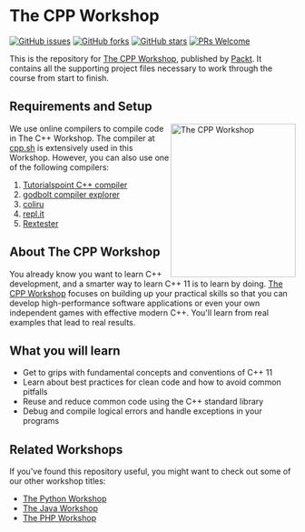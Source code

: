 # The CPP Workshop

[![GitHub issues](https://img.shields.io/github/issues/PacktWorkshops/The-CPP-Workshop.svg)](https://github.com/PacktWorkshops/Data-Science-Projects-with-Python/issues)
[![GitHub forks](https://img.shields.io/github/forks/PacktWorkshops/The-CPP-Workshop.svg)](https://github.com/PacktWorkshops/The-CPP-Workshop/network)
[![GitHub stars](https://img.shields.io/github/stars/PacktWorkshops/The-CPP-Workshop.svg)](https://github.com/PacktWorkshops/The-CPP-Workshop/stargazers)
[![PRs Welcome](https://img.shields.io/badge/PRs-welcome-brightgreen.svg)](https://github.com/PacktWorkshops/The-CPP-Workshop/pulls)

This is the repository for [The CPP Workshop](https://www.packtpub.com/programming/the-c-workshop), published by [Packt](https://www.packtpub.com/?utm_source=github). It contains all the supporting project files necessary to work through the course from start to finish.

## Requirements and Setup
<a href="https://www.packtpub.com/programming/the-c-workshop"><img src="https://github.com/PacktWorkshops/Workshop-Covers/blob/master/The%20CPP%20Workshop.png" alt="The CPP Workshop" height="270px" width="220px" align="right" this.target="_blank"></a>

We use online compilers to compile code in The C++ Workshop. The compiler at [cpp.sh](http://cpp.sh/) is extensively used in this Workshop. However, you can also use one of the following compilers:
1. [Tutorialspoint C++ compiler](https://www.tutorialspoint.com/compile_cpp_online.php)
2. [godbolt compiler explorer](https://godbolt.org/)
3. [coliru](http://coliru.stacked-crooked.com/)
4. [repl.it](https://repl.it/languages/cpp)
5. [Rextester](https://rextester.com/)

## About The CPP Workshop
You already know you want to learn C++ development, and a smarter way to learn C++ 11 is to learn by doing. [The CPP Workshop](https://www.packtpub.com/programming/the-c-workshop) focuses on building up your practical skills so that you can develop high-performance software applications or even your own independent games with effective modern C++. You'll learn from real examples that lead to real results.

## What you will learn
* Get to grips with fundamental concepts and conventions of C++ 11
* Learn about best practices for clean code and how to avoid common pitfalls
* Reuse and reduce common code using the C++ standard library
* Debug and compile logical errors and handle exceptions in your programs

## Related Workshops
If you've found this repository useful, you might want to check out some of our other workshop titles:
* [The Python Workshop](https://courses.packtpub.com/courses/python?utm_source=github&utm_medium=repository&utm_campaign=9781839218859&utm_term=Python&utm_content=The%20Python%20Workshop)
* [The Java Workshop](https://courses.packtpub.com/courses/java?utm_source=github&utm_medium=repository&utm_campaign=9781838986698&utm_term=Java&utm_content=The%20Java%20Workshop)
* [The PHP Workshop](https://courses.packtpub.com/courses/php?utm_source=github&utm_medium=repository&utm_campaign=9781838648916&utm_term=PHP&utm_content=The%20PHP%20Workshop)
